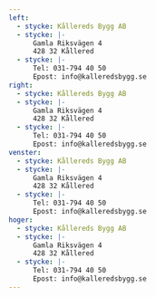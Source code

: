 ```yaml
---
left:
  - stycke: Kållereds Bygg AB
  - stycke: |-
      Gamla Riksvägen 4
      428 32 Kållered
  - stycke: |-
      Tel: 031-794 40 50
      Epost: info@kalleredsbygg.se
right:
  - stycke: Kållereds Bygg AB
  - stycke: |-
      Gamla Riksvägen 4
      428 32 Kållered
  - stycke: |-
      Tel: 031-794 40 50
      Epost: info@kalleredsbygg.se
venster:
  - stycke: Kållereds Bygg AB
  - stycke: |-
      Gamla Riksvägen 4
      428 32 Kållered
  - stycke: |-
      Tel: 031-794 40 50
      Epost: info@kalleredsbygg.se
hoger:
  - stycke: Kållereds Bygg AB
  - stycke: |-
      Gamla Riksvägen 4
      428 32 Kållered
  - stycke: |-
      Tel: 031-794 40 50
      Epost: info@kalleredsbygg.se
---
```

